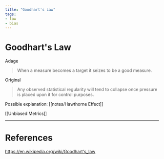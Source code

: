 ```yaml
---
title: "Goodhart's Law"
tags:
- law
- bias
---
```


# Goodhart's Law

Adage
> When a measure becomes a target it seizes to be a good measure.

Original
> Any observed statistical regularity will tend to collapse once pressure is placed upon it for control purposes.

Possible explanation: [[notes/Hawthorne Effect]]

[[Unbiased Metrics]]

---
# References

https://en.wikipedia.org/wiki/Goodhart's_law
